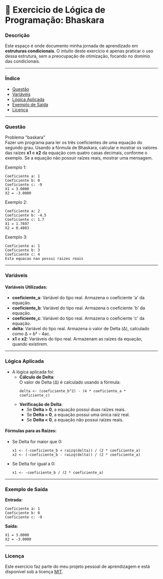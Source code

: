 
# 🚀 Exercicio de Lógica de Programação: Bhaskara

### Descrição

Este espaço é onde documento minha jornada de aprendizado em **estruturas condicionais**. O intuito deste exercício é apenas praticar o uso dessa estrutura, sem a preocupação de otimização, focando no domínio das condicionais.

---

### Índice

- [Questão](#questão)
- [Variáveis](#variáveis)
- [Lógica Aplicada](#lógica-aplicada)
- [Exemplo de Saída](#exemplo-de-saída)
- [Licença](#licença)

---

### Questão

Problema "baskara"  
Fazer um programa para ler os três coeficientes de uma equação do segundo grau. Usando a fórmula de Bhaskara, calcular e mostrar os valores das raízes **x1** e **x2** da equação com quatro casas decimais, conforme o exemplo. Se a equação não possuir raízes reais, mostrar uma mensagem.

Exemplo 1:
```
Coeficiente a: 1  
Coeficiente b: 0  
Coeficiente c: -9  
X1 = 3.0000  
X2 = -3.0000
```

Exemplo 2:
```
Coeficiente a: 2  
Coeficiente b: -4.5  
Coeficiente c: 1.7  
X1 = 1.7697  
X2 = 0.4803
```

Exemplo 3:
```
Coeficiente a: 1  
Coeficiente b: 3  
Coeficiente c: 4  
Esta equacao nao possui raizes reais
```

---

### Variáveis

#### Variáveis Utilizadas:

- **coeficiente_a**: Variável do tipo real. Armazena o coeficiente 'a' da equação.
- **coeficiente_b**: Variável do tipo real. Armazena o coeficiente 'b' da equação.
- **coeficiente_c**: Variável do tipo real. Armazena o coeficiente 'c' da equação.
- **delta**: Variável do tipo real. Armazena o valor de Delta (Δ), calculado como Δ = b² - 4ac.
- **x1** e **x2**: Variáveis do tipo real. Armazenam as raízes da equação, quando existirem.

---

### Lógica Aplicada

- A lógica aplicada foi:
  - **Cálculo de Delta**:  
    O valor de Delta (Δ) é calculado usando a fórmula:  
    ```alg
    delta <- (coeficiente_b^2) - (4 * coeficiente_a * coeficiente_c)
    ```
  - **Verificação de Delta**:
    - Se **Delta > 0**, a equação possui duas raízes reais.
    - Se **Delta = 0**, a equação possui uma única raiz real.
    - Se **Delta < 0**, a equação não possui raízes reais.

#### Fórmulas para as Raízes:

- Se Delta for maior que 0:
  ```alg
  x1 <- (-coeficiente_b + raizq(delta)) / (2 * coeficiente_a)
  x2 <- (-coeficiente_b - raizq(delta)) / (2 * coeficiente_a)
  ```
- Se Delta for igual a 0:
  ```alg
  x1 <- -coeficiente_b / (2 * coeficiente_a)
  ```

---

### Exemplo de Saída

**Entrada:**
```
Coeficiente a: 1  
Coeficiente b: 0  
Coeficiente c: -9
```

**Saída:**
```
X1 = 3.0000  
X2 = -3.0000
```

---

### Licença

Este exercício faz parte do meu projeto pessoal de aprendizagem e está disponível sob a licença [MIT](/LICENSE.md).

